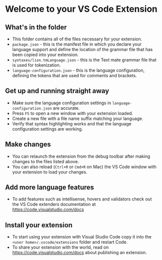 # Welcome to your VS Code Extension

## What's in the folder

-   This folder contains all of the files necessary for your extension.
-   `package.json` - this is the manifest file in which you declare your language support and define the location of the grammar file that has been copied into your extension.
-   `syntaxes/lion.tmLanguage.json` - this is the Text mate grammar file that is used for tokenization.
-   `language-configuration.json` - this is the language configuration, defining the tokens that are used for comments and brackets.

## Get up and running straight away

-   Make sure the language configuration settings in `language-configuration.json` are accurate.
-   Press `F5` to open a new window with your extension loaded.
-   Create a new file with a file name suffix matching your language.
-   Verify that syntax highlighting works and that the language configuration settings are working.

## Make changes

-   You can relaunch the extension from the debug toolbar after making changes to the files listed above.
-   You can also reload (`Ctrl+R` or `Cmd+R` on Mac) the VS Code window with your extension to load your changes.

## Add more language features

-   To add features such as intellisense, hovers and validators check out the VS Code extenders documentation at https://code.visualstudio.com/docs

## Install your extension

-   To start using your extension with Visual Studio Code copy it into the `<user home>/.vscode/extensions` folder and restart Code.
-   To share your extension with the world, read on https://code.visualstudio.com/docs about publishing an extension.
